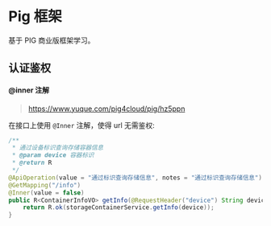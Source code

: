 # Pig 框架

基于 PIG 商业版框架学习。

## 认证鉴权

#### @inner 注解

> https://www.yuque.com/pig4cloud/pig/hz5ppn

在接口上使用 `@Inner` 注解，使得 url 无需鉴权:

```java
/**
 * 通过设备标识查询存储容器信息
 * @param device 容器标识
 * @return R
 */
@ApiOperation(value = "通过标识查询存储信息", notes = "通过标识查询存储信息")
@GetMapping("/info")
@Inner(value = false)
public R<ContainerInfoVO> getInfo(@RequestHeader("device") String device) {
	return R.ok(storageContainerService.getInfo(device));
}
```
